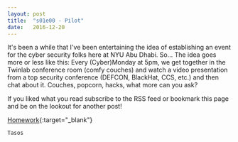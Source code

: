 ```yaml
---
layout: post
title:  "s01e00 - Pilot"
date:   2016-12-20
---
```


It's been a while that I've been entertaining the idea of establishing an event for the cyber security folks here at NYU Abu Dhabi. So... The idea goes more or less like this: Every (Cyber)Monday at 5pm, we get together in the Twinlab conference room (comfy couches) and watch a video presentation from a top security conference (DEFCON, BlackHat, CCS,  etc.) and then chat about it. Couches, popcorn, hacks, what more can you ask?

If you liked what you read subscribe to the RSS feed or bookmark this page and be on the lookout for another post!

[Homework](https://www.youtube.com/watch?v=8qnQz8kxte0){:target="_blank"}

`Tasos`